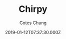 ---
title: Chirpy
github: https://github.com/cotes2020/jekyll-theme-chirpy/
demo: https://cotes2020.github.io/chirpy-demo/
author: Cotes Chung
date: 2019-01-12T07:37:30.000Z
github_branch: master
ssg:
  - Jekyll
cms:
  - No CMS
description: A Jekyll theme with responsive web design that focuses on text presentation.
stale: false
---